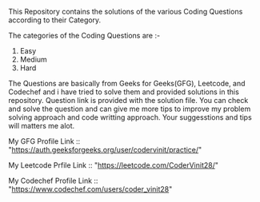 This Repository contains the solutions of the various Coding Questions according to their Category.

The categories of the Coding Questions are :- 

1. Easy
2. Medium
3. Hard


The Questions are basically from Geeks for Geeks(GFG), Leetcode, and Codechef and i have tried to solve them and provided solutions in this repository. Question link is provided with the solution file. You can check and solve the question and can give me more tips to improve my problem solving approach and code writting approach. Your suggesstions and tips will matters me alot.


My GFG Profile Link :: "https://auth.geeksforgeeks.org/user/codervinit/practice/"

My Leetcode Prfile Link :: "https://leetcode.com/CoderVinit28/"

My Codechef Profile Link :: "https://www.codechef.com/users/coder_vinit28"


